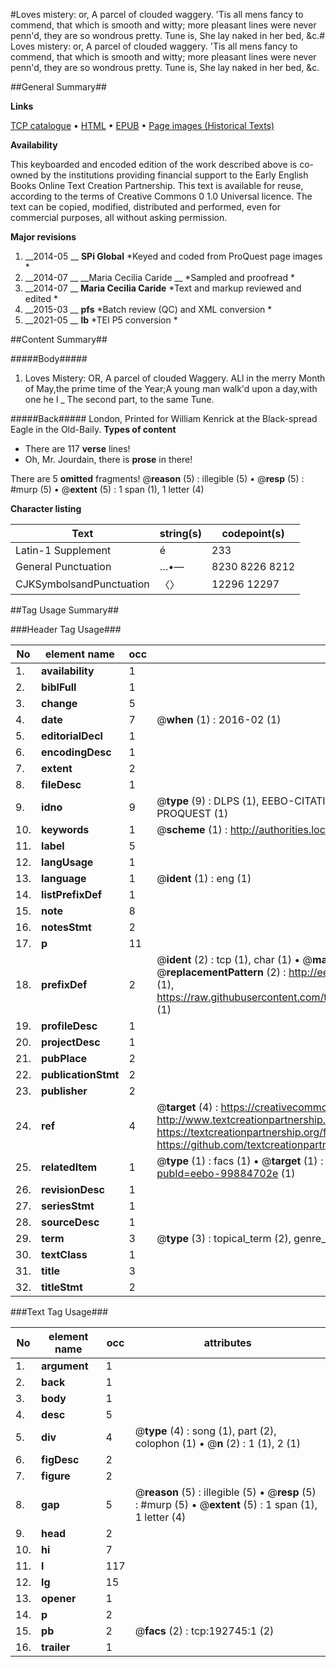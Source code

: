 #Loves mistery: or, A parcel of clouded waggery. 'Tis all mens fancy to commend, that which is smooth and witty; more pleasant lines were never penn'd, they are so wondrous pretty. Tune is, She lay naked in her bed, &c.#
Loves mistery: or, A parcel of clouded waggery. 'Tis all mens fancy to commend, that which is smooth and witty; more pleasant lines were never penn'd, they are so wondrous pretty. Tune is, She lay naked in her bed, &c.

##General Summary##

**Links**

[TCP catalogue](http://www.ota.ox.ac.uk/tcp/)  • 
[HTML](http://tei.it.ox.ac.uk/tcp/Texts-HTML/free/B26/B26284.html)  • 
[EPUB](http://tei.it.ox.ac.uk/tcp/Texts-EPUB/free/B26/B26284.epub) • 
[Page images (Historical Texts)](https://historicaltexts.jisc.ac.uk/eebo-99884702e)

**Availability**

This keyboarded and encoded edition of the work described above is co-owned by the
    institutions providing financial support to the Early English Books Online Text Creation
    Partnership. This text is available for reuse, according to the terms of  Creative Commons 0 1.0 Universal
    licence. The text can be copied, modified, distributed and performed, even for commercial
    purposes, all without asking permission.

**Major revisions**

1. __2014-05 __ __SPi Global__ *Keyed and coded from ProQuest page images *
1. __2014-07 __ __Maria Cecilia Caride __ *Sampled and proofread *
1. __2014-07 __ __Maria Cecilia Caride__ *Text and markup reviewed and edited *
1. __2015-03 __ __pfs__ *Batch review (QC) and XML conversion *
1. __2021-05 __ __lb__ *TEI P5 conversion *

##Content Summary##

#####Body#####

1. Loves Mistery: OR, A parcel of clouded Waggery.
ALl in the merry Month of May,the prime time of the Year;A young man walk'd upon a day,with one he l
    _ The second part, to the same Tune.

#####Back#####
London, Printed for William Kenrick at the Black-spread Eagle in the Old-Baily.
**Types of content**

  * There are 117 **verse** lines!
  * Oh, Mr. Jourdain, there is **prose** in there!

There are 5 **omitted** fragments! 
 @__reason__ (5) : illegible (5)  •  @__resp__ (5) : #murp (5)  •  @__extent__ (5) : 1 span (1), 1 letter (4)

**Character listing**


|Text|string(s)|codepoint(s)|
|---|---|---|
|Latin-1 Supplement|é|233|
|General Punctuation|…•—|8230 8226 8212|
|CJKSymbolsandPunctuation|〈〉|12296 12297|

##Tag Usage Summary##

###Header Tag Usage###

|No|element name|occ|attributes|
|---|---|---|---|
|1.|__availability__|1||
|2.|__biblFull__|1||
|3.|__change__|5||
|4.|__date__|7| @__when__ (1) : 2016-02 (1)|
|5.|__editorialDecl__|1||
|6.|__encodingDesc__|1||
|7.|__extent__|2||
|8.|__fileDesc__|1||
|9.|__idno__|9| @__type__ (9) : DLPS (1), EEBO-CITATION (1), VID (1), EEBO-PROQUEST (1), STC (4), PROQUEST (1)|
|10.|__keywords__|1| @__scheme__ (1) : http://authorities.loc.gov/ (1)|
|11.|__label__|5||
|12.|__langUsage__|1||
|13.|__language__|1| @__ident__ (1) : eng (1)|
|14.|__listPrefixDef__|1||
|15.|__note__|8||
|16.|__notesStmt__|2||
|17.|__p__|11||
|18.|__prefixDef__|2| @__ident__ (2) : tcp (1), char (1)  •  @__matchPattern__ (2) : ([0-9\-]+):([0-9IVX]+) (1), (.+) (1)  •  @__replacementPattern__ (2) : http://eebo.chadwyck.com/downloadtiff?vid=$1&page=$2 (1), https://raw.githubusercontent.com/textcreationpartnership/Texts/master/tcpchars.xml#$1 (1)|
|19.|__profileDesc__|1||
|20.|__projectDesc__|1||
|21.|__pubPlace__|2||
|22.|__publicationStmt__|2||
|23.|__publisher__|2||
|24.|__ref__|4| @__target__ (4) : https://creativecommons.org/publicdomain/zero/1.0/ (1), http://www.textcreationpartnership.org/docs/. (1), https://textcreationpartnership.org/faq/#faq05 (1), https://github.com/textcreationpartnership (1)|
|25.|__relatedItem__|1| @__type__ (1) : facs (1)  •  @__target__ (1) : https://data.historicaltexts.jisc.ac.uk/view?pubId=eebo-99884702e (1)|
|26.|__revisionDesc__|1||
|27.|__seriesStmt__|1||
|28.|__sourceDesc__|1||
|29.|__term__|3| @__type__ (3) : topical_term (2), genre_form (1)|
|30.|__textClass__|1||
|31.|__title__|3||
|32.|__titleStmt__|2||


###Text Tag Usage###

|No|element name|occ|attributes|
|---|---|---|---|
|1.|__argument__|1||
|2.|__back__|1||
|3.|__body__|1||
|4.|__desc__|5||
|5.|__div__|4| @__type__ (4) : song (1), part (2), colophon (1)  •  @__n__ (2) : 1 (1), 2 (1)|
|6.|__figDesc__|2||
|7.|__figure__|2||
|8.|__gap__|5| @__reason__ (5) : illegible (5)  •  @__resp__ (5) : #murp (5)  •  @__extent__ (5) : 1 span (1), 1 letter (4)|
|9.|__head__|2||
|10.|__hi__|7||
|11.|__l__|117||
|12.|__lg__|15||
|13.|__opener__|1||
|14.|__p__|2||
|15.|__pb__|2| @__facs__ (2) : tcp:192745:1 (2)|
|16.|__trailer__|1||
